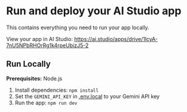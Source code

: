 
# Run and deploy your AI Studio app

This contains everything you need to run your app locally.

View your app in AI Studio: https://ai.studio/apps/drive/1lcyA-7nU5NPbRHOrRg1k4rpeUbizJ5-2

## Run Locally

**Prerequisites:**  Node.js


1. Install dependencies:
   `npm install`
2. Set the `GEMINI_API_KEY` in [.env.local](.env.local) to your Gemini API key
3. Run the app:
   `npm run dev`
